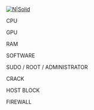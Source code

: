 
[![N|Solid](https://q-e.io/assets/ubuntu-vector.jpg?ref=github&meta=osop_repo)](https://nodesource.com/products/nsolid)


CPU 

GPU

RAM

SOFTWARE

SUDO / ROOT / ADMINISTRATOR

CRACK 

HOST BLOCK

FIREWALL
